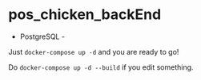 # pos_chicken_backEnd

- PostgreSQL -

Just  `docker-compose up -d` and you are ready to go!

Do `docker-compose up -d --build` if you edit something.
